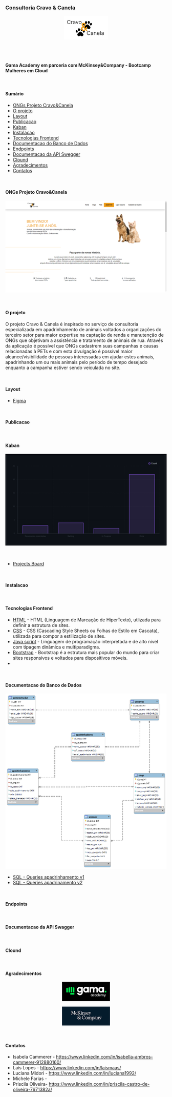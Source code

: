 ### Consultoria Cravo & Canela 
<p align="center">

  <img src="https://github.com/LovelaceTec/projeto-cravo-e-canela/blob/main/frontend/assets/logo_cravo_canela2.png" alt="Logo Cravo & Canela"/>
</p>
<br/><br/>

   #### Gama Academy em parceria com McKinsey&Company - Bootcamp Mulheres em Cloud

<br> 

#### Sumário

  - [ONGs Projeto Cravo&Canela](#ongs-projeto-cravo&canela)
  - [O projeto](#o-projeto)
  - [Layout](#layout)
  - [Publicacao](#publicacao)
  - [Kaban](#kanban) 
  - [Instalacao](#instalacao) 
  - [Tecnologias Frontend](#tecnologias-frontend) 
  - [Documentacao do Banco de Dados](#documentacao-do-banco-de-dados)
  - [Endpoints](#endpoints) 
  - [Documentacao da API Swegger](#documentacao-da-api-swagger)  
  - [Clound](#clound) 
  - [Agradecimentos](#agradecimentos)
  - [Contatos](#contatos)
  
 <br> 
  
 #### ONGs Projeto Cravo&Canela 

 <p align="center">

  <img src="https://github.com/LovelaceTec/projeto-cravo-e-canela/blob/main/frontend/assets/home1.png" alt="Breve apresentação da aplicação"/>
</p>
 
<br> 


#### O projeto

<p>O projeto Cravo & Canela é inspirado no serviço de consultoria especializada em apadrinhamento de animais voltados a organizações do terceiro setor para maior expertise na captação de renda e manutenção de ONGs que objetivam a assistência e tratamento de animais de rua.
Através da aplicação é possível que ONGs cadastrem suas campanhas e causas relacionadas à PETs e com esta divulgação é possível maior alcance/visibilidade de pessoas interessadas em ajudar estes animais, apadrinhando um ou mais animais pelo período de tempo desejado enquanto a campanha estiver sendo veiculada no site. </p>

<br>
 
#### Layout

  - [Figma](https://www.figma.com/file/5Bh3kQpsM3wOOJjP7bu370/Projeto-Consultoria-Cravo-%26-Canela?node-id=27%3A387) 

<br/>
 
#### Publicacao

<br>  

#### Kaban

<p align="center">

  <img src="https://github.com/LovelaceTec/projeto-cravo-e-canela/blob/main/frontend/assets/kaban-g5.png" alt="kanban do projeto"/>
</p>

<br/>

  - [Projects Board](https://github.com/orgs/LovelaceTec/projects/2/views/1) 

<br> 
 

#### Instalacao

<br> 

 
#### Tecnologias Frontend

  - [HTML](https://www.w3schools.com/html/)  - HTML (Linguagem de Marcação de HiperTexto), utlizada para definir a estrutura de sites. 
  - [CSS](https://www.w3schools.com/css/default.asp) - CSS (Cascading Style Sheets ou Folhas de Estilo em Cascata), utilizada para compor a estilização de sites.
  - [Java script](https://www.w3schools.com/js/default.asp) - Linguagem de programação interpretada e de alto nível com tipagem dinâmica e multiparadigma.
  - [Bootstrap](https://getbootstrap.com/docs/4.1/getting-started/introduction/) - Bootstrap é a estrutura mais popular do mundo para criar sites responsivos e voltados para dispositivos móveis.
  -
<br/>


#### Documentacao do Banco de Dados

 [<p align="center">
  <img src="https://github.com/LovelaceTec/projeto-cravo-e-canela/blob/main/SQL/modelagem_BD.PNG.png" alt="Logo Gama Academy"/>](https://www.gama.academy/)
 </p>
 
 - [SQL - Queries apadrinhamento v1](https://github.com/LovelaceTec/projeto-cravo-e-canela/blob/main/SQL/banco_apadrinhe.sql) 
 - [SQL - Queries apadrinamento v2](https://github.com/LovelaceTec/projeto-cravo-e-canela/blob/main/SQL/banco__apadrinhe_V2.sql) 

<br>


#### Endpoints

<br>


#### Documentacao da API Swagger

<br>


#### Clound

<br>
 
#### Agradecimentos

 [<p align="center">
  <img src="https://github.com/LovelaceTec/projeto-cravo-e-canela/blob/main/frontend/assets/logo-gama-academy.png" alt="Logo Gama Academy" width="150" heigth="35"/>](https://www.gama.academy/)
 </p>

 
 [<p align="center">
  <img src="https://github.com/LovelaceTec/projeto-cravo-e-canela/blob/main/frontend/assets/logo-mckinsey.png" alt="Logo McKinsey & Company" width="150" heigth="35"/>](https://www.mckinsey.com.br/)
 </p>
<br>

 
#### Contatos

* Isabela Cammerer  - https://www.linkedin.com/in/isabella-ambros-cammerer-912880160/
* Laís Lopes - https://www.linkedin.com/in/laismaas/
* Luciana Midori - https://www.linkedin.com/in/luciana1992/
* Michele Farias - 
* Priscila Oliveira- https://www.linkedin.com/in/priscila-castro-de-oliveira-7671382a/
<br>










